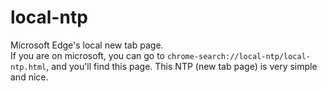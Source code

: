# local-ntp
Microsoft Edge's local new tab page.
<br>
If you are on microsoft, you can go to `chrome-search://local-ntp/local-ntp.html`, and you'll find this page. This NTP (new tab page) is very simple and nice.
